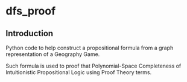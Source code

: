 # dfs_proof

## Introduction

Python code to help construct a propositional formula from a graph representation of a Geography Game.

Such formula is used to proof that Polynomial-Space Completeness of Intuitionistic Propositional Logic using Proof Theory terms.

